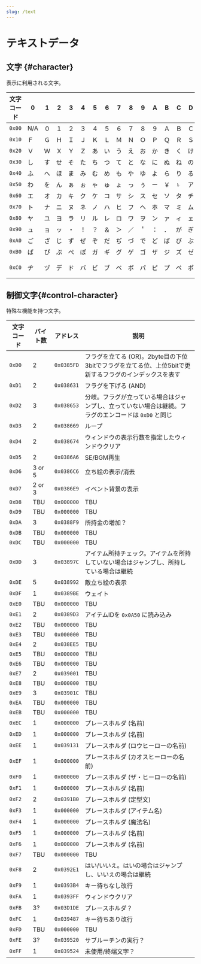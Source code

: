 ```yaml
---
slug: /text
---
```


# テキストデータ

## 文字 {#character}

表示に利用される文字。

| 文字コード |  0  |  1  |  2  |  3  |  4  |  5  |  6  |  7  |  8  |  9  |  A  |  B  |  C  |  D  |  E  |  F  |
|------------|-----|-----|-----|-----|-----|-----|-----|-----|-----|-----|-----|-----|-----|-----|-----|-----|
| `0x00`     | N/A |  ０ |  １ |  ２ |  ３ |  ４ |  ５ |  ６ |  ７ |  ８ |  ９ |  Ａ |  Ｂ |  Ｃ |  Ｄ |  Ｅ |
| `0x10`     |  Ｆ |  Ｇ |  Ｈ |  Ｉ |  Ｊ |  Ｋ |  Ｌ |  Ｍ |  Ｎ |  Ｏ |  Ｐ |  Ｑ |  Ｒ |  Ｓ |  Ｔ |  Ｕ |
| `0x20`     |  Ｖ |  Ｗ |  Ｘ |  Ｙ |  Ｚ |  あ |  い |  う |  え |  お |  か |  き |  く |  け |  こ |  さ |
| `0x30`     |  し |  す |  せ |  そ |  た |  ち |  つ |  て |  と |  な |  に |  ぬ |  ね |  の |  は |  ひ |
| `0x40`     |  ふ |  へ |  ほ |  ま |  み |  む |  め |  も |  や |  ゆ |  よ |  ら |  り |  る |  れ |  ろ |
| `0x50`     |  わ |  を |  ん |  ぁ |  ぉ |  ゃ |  ゅ |  ょ |  っ |  ぅ |  ー |  ￥ |  ♄  |  ア |  イ |  ウ |
| `0x60`     |  エ |  オ |  カ |  キ |  ク |  ケ |  コ |  サ |  シ |  ス |  セ |  ソ |  タ |  チ |  ツ |  テ |
| `0x70`     |  ト |  ナ |  ニ |  ヌ |  ネ |  ノ |  ハ |  ヒ |  フ |  ヘ |  ホ |  マ |  ミ |  ム |  メ |  モ |
| `0x80`     |  ヤ |  ユ |  ヨ |  ラ |  リ |  ル |  レ |  ロ |  ワ |  ヲ |  ン |  ァ |  ィ |  ェ |  ォ |  ャ |
| `0x90`     |  ュ |  ョ |  ッ |  ・ |  ！ |  ？ |  ＆ |  ＞ |  ／ |  ＇ |  ： |  ． |  が |  ぎ |  ぐ |  げ |
| `0xA0`     |  ご |  ざ |  じ |  ず |  ぜ |  ぞ |  だ |  ぢ |  づ |  で |  ど |  ば |  び |  ぶ |  べ |  ぼ |
| `0xB0`     |  ぱ |  ぴ |  ぷ |  ぺ |  ぽ |  ガ |  ギ |  グ |  ゲ |  ゴ |  ザ |  ジ |  ズ |  ゼ |  ゾ |  ダ |
| `0xC0`     |  ヂ |  ヅ |  デ |  ド |  バ |  ビ |  ブ |  ベ |  ボ |  パ |  ピ |  プ |  ペ |  ポ |  ヴ | 空白|

## 制御文字{#control-character}

特殊な機能を持つ文字。

| 文字コード | バイト数 | アドレス   | 説明                                                                                                   |
|------------|----------|------------|--------------------------------------------------------------------------------------------------------|
| `0xD0`     | 2        | `0x0385FD` | フラグを立てる (OR)。2byte目の下位3bitでフラグを立てる位、上位5bitで更新するフラグのインデックスを表す |
| `0xD1`     | 2        | `0x038631` | フラグを下げる (AND)                                                                                   |
| `0xD2`     | 3        | `0x038653` | 分岐。フラグが立っている場合はジャンプし、立っていない場合は継続。フラグのエンコードは `0xD0` と同じ   |
| `0xD3`     | 2        | `0x038669` | ループ                                                                                                 |
| `0xD4`     | 2        | `0x038674` | ウィンドウの表示行数を指定したウィンドウクリア                                                         |
| `0xD5`     | 2        | `0x0386A6` | SE/BGM再生                                                                                             |
| `0xD6`     | 3 or 5   | `0x0386C6` | 立ち絵の表示/消去                                                                                      |
| `0xD7`     | 2 or 3   | `0x0386E9` | イベント背景の表示                                                                                     |
| `0xD8`     | TBU      | `0x000000` | TBU                                                                                                    |
| `0xD9`     | TBU      | `0x000000` | TBU                                                                                                    |
| `0xDA`     | 3        | `0x0388F9` | 所持金の増加？                                                                                         |
| `0xDB`     | TBU      | `0x000000` | TBU                                                                                                    |
| `0xDC`     | TBU      | `0x000000` | TBU                                                                                                    |
| `0xDD`     | 3        | `0x03897C` | アイテム所持チェック。アイテムを所持していない場合はジャンプし、所持している場合は継続                 |
| `0xDE`     | 5        | `0x038992` | 敵立ち絵の表示                                                                                         |
| `0xDF`     | 1        | `0x0389BE` | ウェイト                                                                                               |
| `0xE0`     | TBU      | `0x000000` | TBU                                                                                                    |
| `0xE1`     | 2        | `0x0389D3` | アイテムIDを `0x0A50` に読み込み                                                                                   |
| `0xE2`     | TBU      | `0x000000` | TBU                                                                                                    |
| `0xE3`     | TBU      | `0x000000` | TBU                                                                                                    |
| `0xE4`     | 2        | `0x038EE5` | TBU                                                                                                    |
| `0xE5`     | TBU      | `0x000000` | TBU                                                                                                    |
| `0xE6`     | TBU      | `0x000000` | TBU                                                                                                    |
| `0xE7`     | 2        | `0x039001` | TBU                                                                                                    |
| `0xE8`     | TBU      | `0x000000` | TBU                                                                                                    |
| `0xE9`     | 3        | `0x03901C` | TBU                                                                                                    |
| `0xEA`     | TBU      | `0x000000` | TBU                                                                                                    |
| `0xEB`     | TBU      | `0x000000` | TBU                                                                                                    |
| `0xEC`     | 1        | `0x000000` | プレースホルダ (名前)                                                                                  |
| `0xED`     | 1        | `0x000000` | プレースホルダ (名前)                                                                                  |
| `0xEE`     | 1        | `0x039131` | プレースホルダ (ロウヒーローの名前)                                                                    |
| `0xEF`     | 1        | `0x000000` | プレースホルダ (カオスヒーローの名前)                                                                  |
| `0xF0`     | 1        | `0x000000` | プレースホルダ (ザ・ヒーローの名前)                                                                    |
| `0xF1`     | 1        | `0x000000` | プレースホルダ (名前)                                                                                  |
| `0xF2`     | 2        | `0x0391B0` | プレースホルダ (定型文)                                                                                |
| `0xF3`     | 1        | `0x000000` | プレースホルダ (アイテム名)                                                                            |
| `0xF4`     | 1        | `0x000000` | プレースホルダ (魔法名)                                                                                |
| `0xF5`     | 1        | `0x000000` | プレースホルダ (名前)                                                                                  |
| `0xF6`     | 1        | `0x000000` | プレースホルダ (名前)                                                                                  |
| `0xF7`     | TBU      | `0x000000` | TBU                                                                                                    |
| `0xF8`     | 2        | `0x0392E1` | はい/いいえ。はいの場合はジャンプし、いいえの場合は継続                                                |
| `0xF9`     | 1        | `0x0393B4` | キー待ちなし改行                                                                                       |
| `0xFA`     | 1        | `0x0393FF` | ウィンドウクリア                                                                                       |
| `0xFB`     | 3?       | `0x03D1DE` | プレースホルダ？                                                                                       |
| `0xFC`     | 1        | `0x039487` | キー待ちあり改行                                                                                       |
| `0xFD`     | TBU      | `0x000000` | TBU                                                                                                    |
| `0xFE`     | 3?       | `0x039520` | サブルーチンの実行？                                                                                   |
| `0xFF`     | 1        | `0x039524` | 未使用/終端文字？                                                                                      |
